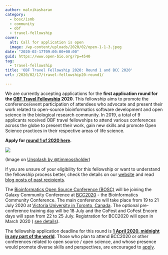 ```yaml
---
author: malvikasharan
category:
  - bosc/ismb
  - community
  - obf
  - travel-fellowship
cover:
  alt: Call for application is open
  image: /wp-content/uploads/2020/02/open-1-1-3.jpeg
date: "2020-02-17T09:00:00+00:00"
guid: https://www.open-bio.org/?p=4540
tag:
  - travel-fellowship
title: 'OBF Travel Fellowship 2020: Round 1 and BCC 2020'
url: /2020/02/17/travel-fellowship20-round1/

---
```

We are currently accepting applications for the **first application round for the [OBF Travel Fellowship](/travel-awards/) 2020**. This fellowship aims to promote the conference/event participation of attendees who advocate and present their work related to open-source bioinformatics software development and open science in the biological research community. In 2019, a total of 9 applicants received OBF travel fellowships to attend various conferences across the globe to present their work, gain new skills and promote Open Science practices in their respective areas of life science.

**Apply for [round 1 of 2020 here](https://docs.google.com/forms/d/e/1FAIpQLScCYMt_Id9FSKzHtOxyBgiOIXa61CLiveqh5JLx5rQsFoW8fA/viewform).**

![](/wp-content/uploads/2020/02/open-1-1-3.jpeg)

(Image on [Unsplash by @timmossholder](https://unsplash.com/photos/ZYBl6VnUd_0))

If you are unsure of your eligibility for this fellowship or want to understand the fellowship process better, check the details on our [website](/travel-awards/) and read [blog posts of past recipients](/category/travel-fellowship/).

The [Bioinformatics Open Source Conference (BOSC)](/events/bosc/) will be joining the Galaxy Community Conference at [BCC2020](https://bcc2020.github.io/) \- the Bioinformatics Community Conference. The main conference will take place from 19 to 21 July 2020 at [Victoria University in Toronto, Canada](https://bcc2020.github.io/location/). The optional pre-conference training day will be 18 July and the CoFest and CoFest Encore days will span from 22 to 25 July. Registration for BCC2020 will open in March 2020 ( [see details](https://bcc2020.github.io/Registration/)).

The fellowship application deadline for this round is **[1 April 2020, midnight in any part of the world](https://www.timeanddate.com/countdown/to?iso=20200401T23&p0=63&font=cursive&csz=1)**. Those who plan to attend BCC2020 or other conferences related to open source / open science, and whose presence would promote diverse skills and perspectives, are encouraged to [apply](/travel-awards/).
